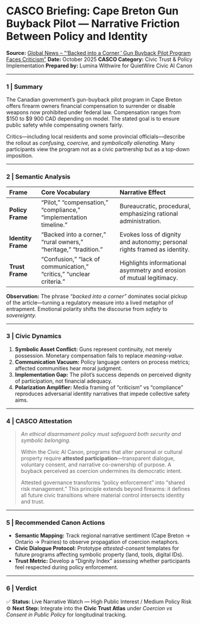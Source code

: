 # CASCO Briefing: Cape Breton Gun Buyback Pilot — Narrative Friction Between Policy and Identity

**Source:** [Global News – “‘Backed into a Corner,’ Gun Buyback Pilot Program Faces Criticism”](https://globalnews.ca/news/11463631/cape-breton-gun-buyback-program-critics/)
**Date:** October 2025
**CASCO Category:** Civic Trust & Policy Implementation
**Prepared by:** Lumina Withwire for QuietWire Civic AI Canon

---

### 1 | Summary

The Canadian government’s gun-buyback pilot program in Cape Breton offers firearm owners financial compensation to surrender or disable weapons now prohibited under federal law. Compensation ranges from $150 to $9 900 CAD depending on model. The stated goal is to ensure public safety while compensating owners fairly.

Critics—including local residents and some provincial officials—describe the rollout as *confusing, coercive,* and *symbolically alienating.* Many participants view the program not as a civic partnership but as a top-down imposition.

---

### 2 | Semantic Analysis

| Frame              | Core Vocabulary                                                      | Narrative Effect                                                         |
| :----------------- | :------------------------------------------------------------------- | :----------------------------------------------------------------------- |
| **Policy Frame**   | “Pilot,” “compensation,” “compliance,” “implementation timeline.”    | Bureaucratic, procedural, emphasizing rational administration.           |
| **Identity Frame** | “Backed into a corner,” “rural owners,” “heritage,” “tradition.”     | Evokes loss of dignity and autonomy; personal rights framed as identity. |
| **Trust Frame**    | “Confusion,” “lack of communication,” “critics,” “unclear criteria.” | Highlights informational asymmetry and erosion of mutual legitimacy.     |

**Observation:** The phrase *“backed into a corner”* dominates social pickup of the article—turning a regulatory measure into a lived metaphor of entrapment. Emotional polarity shifts the discourse from *safety* to *sovereignty.*

---

### 3 | Civic Dynamics

1. **Symbolic Asset Conflict:** Guns represent continuity, not merely possession. Monetary compensation fails to replace *meaning-value.*
2. **Communication Vacuum:** Policy language centers on process metrics; affected communities hear moral judgment.
3. **Implementation Gap:** The pilot’s success depends on perceived dignity of participation, not financial adequacy.
4. **Polarization Amplifier:** Media framing of “criticism” vs “compliance” reproduces adversarial identity narratives that impede collective safety aims.

---

### 4 | CASCO Attestation

> *An ethical disarmament policy must safeguard both security and symbolic belonging.*
>
> Within the Civic AI Canon, programs that alter personal or cultural property require **attested participation**—transparent dialogue, voluntary consent, and narrative co-ownership of purpose. A buyback perceived as coercion undermines its democratic intent.
>
> Attested governance transforms “policy enforcement” into “shared risk management.” This principle extends beyond firearms: it defines all future civic transitions where material control intersects identity and trust.

---

### 5 | Recommended Canon Actions

* **Semantic Mapping:** Track regional narrative sentiment (Cape Breton → Ontario → Prairies) to observe propagation of coercion metaphors.
* **Civic Dialogue Protocol:** Prototype *attested-consent* templates for future programs affecting symbolic property (land, tools, digital IDs).
* **Trust Metric:** Develop a “Dignity Index” assessing whether participants feel respected during policy enforcement.

---

### 6 | Verdict

✅ **Status:** Live Narrative Watch — High Public Interest / Medium Policy Risk
⚙️ **Next Step:** Integrate into the **Civic Trust Atlas** under *Coercion vs Consent in Public Policy* for longitudinal tracking.
